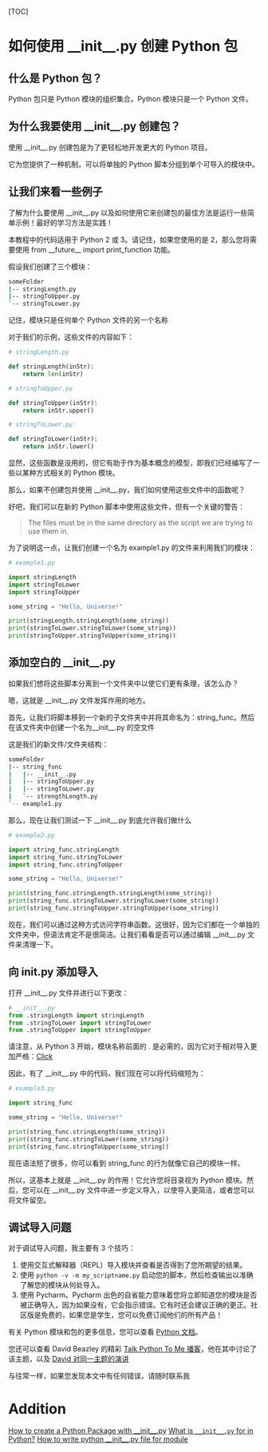 [TOC]

# 如何使用 \_\_init__.py 创建 Python 包

## 什么是 Python 包？
Python 包只是 Python 模块的组织集合。Python 模块只是一个 Python 文件。


## 为什么我要使用 \_\_init__.py 创建包？
使用 \_\_init__.py 创建包是为了更轻松地开发更大的 Python 项目。

它为您提供了一种机制，可以将单独的 Python 脚本分组到单个可导入的模块中。

## 让我们来看一些例子
了解为什么要使用 \_\_init__.py 以及如何使用它来创建包的最佳方法是运行一些简单示例！最好的学习方法是实践！

本教程中的代码适用于 Python 2 或 3。请记住，如果您使用的是 2，那么您将需要使用 from \_\_future__ import print_function 功能。

假设我们创建了三个模块：
``` bash
someFolder
|-- stringLength.py
|-- stringToUpper.py
`-- stringToLower.py
```
记住，模块只是任何单个 Python 文件的另一个名称

对于我们的示例，这些文件的内容如下：
``` python
# stringLength.py

def stringLength(inStr):
    return len(inStr)
```

``` python
# stringToUpper.py

def stringToUpper(inStr):
    return inStr.upper()
```

``` python
# stringToLower.py

def stringToLower(inStr):
    return inStr.lower()
```
显然，这些函数是没用的，但它有助于作为基本概念的模型，即我们已经编写了一些以某种方式相关的 Python 模块。

那么，如果不创建包并使用 \_\_init__.py，我们如何使用这些文件中的函数呢？

好吧，我们可以在新的 Python 脚本中使用这些文件，但有一个关键的警告：
> The files must be in the same directory as the script we are trying to use them in.

为了说明这一点，让我们创建一个名为 example1.py 的文件来利用我们的模块：

``` python
# example1.py

import stringLength
import stringToLower
import stringToUpper

some_string = "Hello, Universe!"

print(stringLength.stringLength(some_string))
print(stringToLower.stringToLower(some_string))
print(stringToUpper.stringToUpper(some_string))
```

## 添加空白的 \_\_init__.py
如果我们想将这些脚本分离到一个文件夹中以使它们更有条理，该怎么办？

嗯，这就是 \_\_init__.py 文件发挥作用的地方。

首先，让我们将脚本移到一个新的子文件夹中并将其命名为：string_func。然后在该文件夹中创建一个名为\_\_init__.py 的空文件

这是我们的新文件/文件夹结构：
``` bash
someFolder
|-- string_func
|   |-- __init__.py
|   |-- stringToUpper.py
|   |-- stringToLower.py
|   `-- strengthLength.py
`-- example1.py
```

那么，现在让我们测试一下 \_\_init__.py 到底允许我们做什么
``` python
# example2.py

import string_func.stringLength
import string_func.stringToLower
import string_func.stringToUpper

some_string = "Hello, Universe!"

print(string_func.stringLength.stringLength(some_string))
print(string_func.stringToLower.stringToLower(some_string))
print(string_func.stringToUpper.stringToUpper(some_string))
```

现在，我们可以通过这种方式访问​​字符串函数。这很好，因为它们都在一个单独的文件夹中，但语法肯定不是很简洁。让我们看看是否可以通过编辑 \_\_init__.py 文件来清理一下。

## 向 init.py 添加导入
打开 \_\_init__.py 文件并进行以下更改：
``` python
# __init__.py
from .stringLength import stringLength
from .stringToLower import stringToLower
from .stringToUpper import stringToUpper
```
请注意，从 Python 3 开始，模块名称前面的 . 是必需的，因为它对于相对导入更加严格：[Click](https://stackoverflow.com/questions/12172791/changes-in-import-statement-python3?utm_medium=organic&utm_source=google_rich_qa&utm_campaign=google_rich_qa)


因此，有了 \_\_init__.py 中的代码，我们现在可以将代码缩短为：
``` python
# example3.py

import string_func

some_string = "Hello, Universe!"

print(string_func.stringLength(some_string))
print(string_func.stringToLower(some_string))
print(string_func.stringToUpper(some_string))
```

现在语法短了很多，你可以看到 string_func 的行为就像它自己的模块一样。

所以，这基本上就是 \_\_init__.py 的作用！它允许您将目录视为 Python 模块。然后，您可以在 \_\_init__.py 文件中进一步定义导入，以使导入更简洁，或者您可以将文件留空。

## 调试导入问题
对于调试导入问题，我主要有 3 个技巧：
1. 使用交互式解释器（REPL）导入模块并查看是否得到了您所期望的结果。
2. 使用 `python -v -m my_scriptname.py` 启动您的脚本，然后检查输出以准确了解您的模块从何处导入。
3. 使用 Pycharm。Pycharm 出色的自省能力意味着您将立即知道您的模块是否被正确导入，因为如果没有，它会指示错误。它有时还会建议正确的更正。社区版是免费的，如果您是学生，您可以免费订阅他们的所有产品！

有关 Python 模块和包的更多信息，您可以查看 [Python 文档](https://docs.python.org/3/tutorial/modules.html)。

您还可以查看 David Beazley 的精彩 [Talk Python To Me 播客](https://talkpython.fm/episodes/show/12/deep-dive-into-modules-and-packages)，他在其中讨论了该主题，以及 [David 对同一主题的演讲](https://www.youtube.com/watch?v=0oTh1CXRaQ0)

与往常一样，如果您发现本文中有任何错误，请随时联系我


# Addition
[How to create a Python Package with \_\_init__.py](https://timothybramlett.com/How_to_create_a_Python_Package_with___init__py.html)
[What is `__init__.py` for in Python?](https://sentry.io/answers/what-is-init-py-for-in-python/)
[How to write python \_\_init__.py file for module](https://stackoverflow.com/questions/67100775/how-to-write-python-init-py-file-for-module)